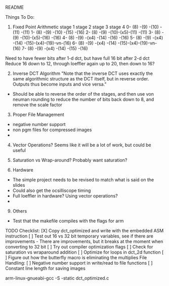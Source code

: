 README


Things To Do:
1. Fixed Point Arithmetic
         stage 1   stage 2   stage 3   stage 4
0- (8)   -(9)       -(10)     -(11)             -(11)
1- (8)   -(9)       -(10)     -(15)             -(16)
2- (8)   -(9)       -(10)-(x5)-(11)             -(11)
3- (8)   -(9)       -(10)-(x5)-(16)             -(16)
4- (8)   -(9) -(x4) -(14)     -(16)             -(16)
5- (8)   -(9) -(x4) -(14)     -(15)-(x4)-(19)-vn-(16)
6- (8)   -(9) -(x4) -(14)     -(15)-(x4)-(19)-vn-(16)
7- (8)   -(9) -(x4) -(14)     -(15)             -(16)

Need to have fewer bits after 1-d dct, but have full 16 bit after 2-d dct
Reduce 16 down to 12, through loeffler again up to 20, then down to 16?

2. Inverse DCT Algorithm
"Note that the inverse
DCT uses exactly the same algorithmic structure as the DCT itself, but in reverse order. Outputs thus become inputs and vice
versa."
- Should be able to reverse the order of the stages, and then use von neuman rounding to reduce the number of bits back down to 8, and remove the scale factor


3. Proper File Management
- negative number support
- non pgm files for compressed images
- 

4. Vector Operations?
Seems like it will be a lot of work, but could be useful

5. Saturation vs Wrap-around?
Probably want saturation?

8. Hardware
- The simple project needs to be revised to match what is said on the slides 
- Could also get the ocsilliscope timing
- Full loeffler in hardware? Using vector operations?
- 

9. Others
- Test that the makefile compiles with the flags for arm


TODO Checklist:
[X] Copy dct_optimized and write with the embedded ASM instruction
[ ] Test out 16 vs 32 bit temporary variables, see if there are improvements
    - There are improvements, but it breaks at the moment when converting to 32 bit
[ ] Try out compiler optimization flags
[ ] Check for saturation vs wraparound addition
[ ] Optimize for loops in dct_2d function
[ ] Figure out how the butterfly macro is eliminating the multiplies
File Handling:
[ ] Negative number support in write/read to file functions
[ ] Constant line length for saving images

 arm-linux-gnueabi-gcc -S -static dct_optimized.c
